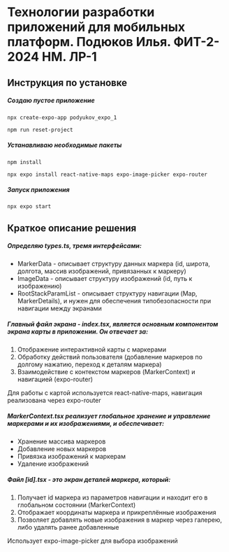 # Технологии разработки приложений для мобильных платформ. Подюков Илья. ФИТ-2-2024 НМ. ЛР-1

## Инструкция по установке

##### Создаю пустое приложение

`npx create-expo-app podyukov_expo_1`

`npm run reset-project`



##### Устанавливаю необходимые пакеты

`npm install`

`npx expo install react-native-maps expo-image-picker expo-router`



##### Запуск приложения

`npx expo start`



## Краткое описание решения

##### Определяю types.ts, тремя интерфейсами:

- MarkerData - описывает структуру данных маркера (id, широта, долгота, массив изображений, привязанных к маркеру)
- ImageData - описывает структуру изображений (id, путь к изображению)
- RootStackParamList - описывает структуру навигации (Map, MarkerDetails), и нужен для обеспечения типобезопасности при навигации между экранами



##### Главный файл экрана - index.tsx, является основным компонентом экрана карты в приложении. Он отвечает за:

1. Отображение интерактивной карты с маркерами
2. Обработку действий пользователя (добавление маркеров по долгому нажатию, переход к деталям маркера)
3. Взаимодействие с контекстом маркеров (MarkerContext) и навигацией (expo-router)

Для работы с картой используется react-native-maps, навигация реализована через expo-router



##### MarkerContext.tsx реализует глобальное хранение и управление маркерами и их изображениями, и обеспечивает:

- Хранение массива маркеров
- Добавление новых маркеров
- Привязка изображений к маркерам
- Удаление изображений



##### Файл [id].tsx - это экран деталей маркера, который:

1. Получает id маркера из параметров навигации и находит его в глобальном состоянии (MarkerContext)
2. Отображает координаты маркера и прикреплённые изображения
3. Позволяет добавлять новые изображения в маркер через галерею, либо удалять ранее добавленные

Использует expo-image-picker для выбора изображений
